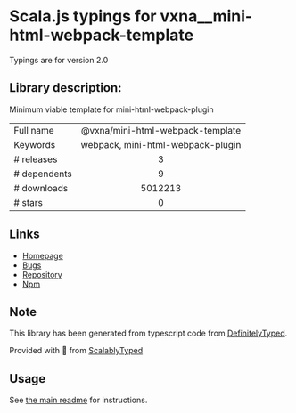 
# Scala.js typings for vxna__mini-html-webpack-template

Typings are for version 2.0

## Library description:
Minimum viable template for mini-html-webpack-plugin

|                    |                 |
| ------------------ | :-------------: |
| Full name          | @vxna/mini-html-webpack-template |
| Keywords           | webpack, mini-html-webpack-plugin |
| # releases         | 3 |
| # dependents       | 9 |
| # downloads        | 5012213 |
| # stars            | 0 |

## Links
- [Homepage](https://github.com/vxna/mini-html-webpack-template#readme)
- [Bugs](https://github.com/vxna/mini-html-webpack-template/issues)
- [Repository](https://github.com/vxna/mini-html-webpack-template)
- [Npm](https://www.npmjs.com/package/%40vxna%2Fmini-html-webpack-template)
    


## Note
This library has been generated from typescript code from [DefinitelyTyped](https://definitelytyped.org).

Provided with :purple_heart: from [ScalablyTyped](https://github.com/oyvindberg/ScalablyTyped)

## Usage
See [the main readme](../../readme.md) for instructions.


